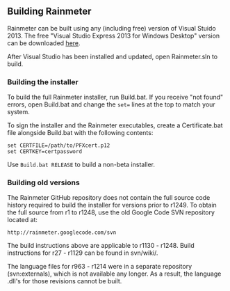 ## Building Rainmeter

Rainmeter can be built using any (including free) version of Visual Stuido 2013. The free "Visual Studio Express 2013 for Windows Desktop" version can be downloaded [here](http://www.visualstudio.com/downloads/download-visual-studio-vs).

After Visual Studio has been installed and updated, open Rainmeter.sln to build.


### Building the installer

To build the full Rainmeter installer, run Build.bat. If you receive "not found" errors, open Build.bat and change the `set=` lines at the top to match your system.

To sign the installer and the Rainmeter executables, create a Certificate.bat file alongside Build.bat with the following contents:

    set CERTFILE=/path/to/PFXcert.p12
    set CERTKEY=certpassword

Use `Build.bat RELEASE` to build a non-beta installer.


### Building old versions

The Rainmeter GitHub repository does not contain the full source code history required to build the installer for versions prior to r1249. To obtain the full source from r1 to r1248, use the old Google Code SVN repository located at:

    http://rainmeter.googlecode.com/svn

The build instructions above are applicable to r1130 - r1248. Build instructions for r27 - r1129 can be found in svn/wiki/.

The language files for r963 - r1214 were in a separate repository (svn:externals), which is not available any longer. As a result, the language .dll's for those revisions cannot be built.